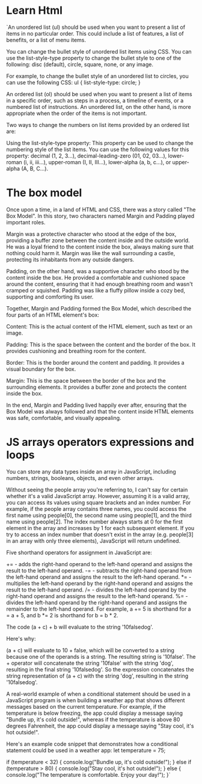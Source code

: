 # Learn Html

`An unordered list (ul) should be used when you want to present a list of items in no particular order. This could include a list of features, a list of benefits, or a list of menu items.

You can change the bullet style of unordered list items using CSS. You can use the list-style-type property to change the bullet style to one of the following: disc (default), circle, square, none, or any image.

For example, to change the bullet style of an unordered list to circles, you can use the following CSS:
ul {
  list-style-type: circle;
}

An ordered list (ol) should be used when you want to present a list of items in a specific order, such as steps in a process, a timeline of events, or a numbered list of instructions. An unordered list, on the other hand, is more appropriate when the order of the items is not important.

Two ways to change the numbers on list items provided by an ordered list are:

Using the list-style-type property: This property can be used to change the numbering style of the list items. You can use the following values for this property: decimal (1, 2, 3...), decimal-leading-zero (01, 02, 03...), lower-roman (i, ii, iii...), upper-roman (I, II, III...), lower-alpha (a, b, c...), or upper-alpha (A, B, C...).

# The box model

Once upon a time, in a land of HTML and CSS, there was a story called "The Box Model". In this story, two characters named Margin and Padding played important roles.

Margin was a protective character who stood at the edge of the box, providing a buffer zone between the content inside and the outside world. He was a loyal friend to the content inside the box, always making sure that nothing could harm it. Margin was like the wall surrounding a castle, protecting its inhabitants from any outside dangers.

Padding, on the other hand, was a supportive character who stood by the content inside the box. He provided a comfortable and cushioned space around the content, ensuring that it had enough breathing room and wasn't cramped or squished. Padding was like a fluffy pillow inside a cozy bed, supporting and comforting its user.

Together, Margin and Padding formed the Box Model, which described the four parts of an HTML element's box:

Content: This is the actual content of the HTML element, such as text or an image.

Padding: This is the space between the content and the border of the box. It provides cushioning and breathing room for the content.

Border: This is the border around the content and padding. It provides a visual boundary for the box.

Margin: This is the space between the border of the box and the surrounding elements. It provides a buffer zone and protects the content inside the box.

In the end, Margin and Padding lived happily ever after, ensuring that the Box Model was always followed and that the content inside HTML elements was safe, comfortable, and visually appealing.

# JS arrays operators expressions and loops

You can store any data types inside an array in JavaScript, including numbers, strings, booleans, objects, and even other arrays.

Without seeing the people array you're referring to, I can't say for certain whether it's a valid JavaScript array. However, assuming it is a valid array, you can access its values using square brackets and an index number. For example, if the people array contains three names, you could access the first name using people[0], the second name using people[1], and the third name using people[2]. The index number always starts at 0 for the first element in the array and increases by 1 for each subsequent element. If you try to access an index number that doesn't exist in the array (e.g. people[3] in an array with only three elements), JavaScript will return undefined.

Five shorthand operators for assignment in JavaScript are:

+= - adds the right-hand operand to the left-hand operand and assigns the result to the left-hand operand.
-= - subtracts the right-hand operand from the left-hand operand and assigns the result to the left-hand operand.
*= - multiplies the left-hand operand by the right-hand operand and assigns the result to the left-hand operand.
/= - divides the left-hand operand by the right-hand operand and assigns the result to the left-hand operand.
%= - divides the left-hand operand by the right-hand operand and assigns the remainder to the left-hand operand.
For example, a += 5 is shorthand for a = a + 5, and b *= 2 is shorthand for b = b * 2.

The code (a + c) + b will evaluate to the string '10falsedog'.

Here's why:

(a + c) will evaluate to 10 + false, which will be converted to a string because one of the operands is a string. The resulting string is '10false'.
The + operator will concatenate the string '10false' with the string 'dog', resulting in the final string '10falsedog'.
So the expression concatenates the string representation of (a + c) with the string 'dog', resulting in the string '10falsedog'.


A real-world example of when a conditional statement should be used in a JavaScript program is when building a weather app that shows different messages based on the current temperature. For example, if the temperature is below freezing, the app could display a message saying "Bundle up, it's cold outside!", whereas if the temperature is above 80 degrees Fahrenheit, the app could display a message saying "Stay cool, it's hot outside!".

Here's an example code snippet that demonstrates how a conditional statement could be used in a weather app:
let temperature = 75;

if (temperature < 32) {
  console.log("Bundle up, it's cold outside!");
} else if (temperature > 80) {
  console.log("Stay cool, it's hot outside!");
} else {
  console.log("The temperature is comfortable. Enjoy your day!");
}`
